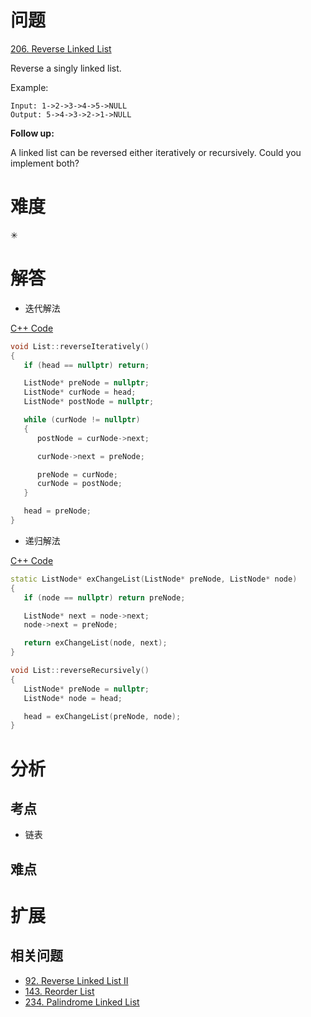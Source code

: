 # 问题
[206. Reverse Linked List](https://leetcode.com/problems/reverse-linked-list/)

Reverse a singly linked list.

Example:
```
Input: 1->2->3->4->5->NULL
Output: 5->4->3->2->1->NULL
```
**Follow up:**

A linked list can be reversed either iteratively or recursively. Could you implement both?

# 难度
✳

# 解答
- 迭代解法

[C++ Code](./code/206.Reverse-Linked-List/List.cpp)
```cpp
void List::reverseIteratively()
{
   if (head == nullptr) return;

   ListNode* preNode = nullptr;
   ListNode* curNode = head;
   ListNode* postNode = nullptr;

   while (curNode != nullptr)
   {
      postNode = curNode->next;

      curNode->next = preNode;

      preNode = curNode;
      curNode = postNode;
   }

   head = preNode;
}
```

- 递归解法

[C++ Code](./code/206.Reverse-Linked-List/List.cpp)
```cpp
static ListNode* exChangeList(ListNode* preNode, ListNode* node)
{
   if (node == nullptr) return preNode;

   ListNode* next = node->next;
   node->next = preNode;

   return exChangeList(node, next);
}

void List::reverseRecursively()
{
   ListNode* preNode = nullptr;
   ListNode* node = head;

   head = exChangeList(preNode, node);
}
```

# 分析
## 考点
- 链表

## 难点


# 扩展
## 相关问题
* [92. Reverse Linked List II](92.Reverse-Linked-List-II.md)
* [143. Reorder List](143.Reorder-List.md)
* [234. Palindrome Linked List](234.Palindrome-Linked-List.md)
